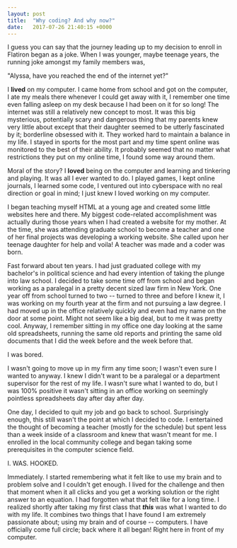 ```yaml
---
layout: post
title:  "Why coding? And why now?"
date:   2017-07-26 21:40:15 +0000
---
```


I guess you can say that the journey leading up to my decision to enroll in Flatiron began as a joke. When I was younger, maybe teenage years, the running joke amongst my family members was, 

"Alyssa, have you reached the end of the internet yet?"

I **lived** on my computer. I came home from school and got on the computer, I ate my meals there whenever I could get away with it, I remember one time even falling asleep on my desk because I had been on it for so long! The internet was still a relatively new concept to most. It was this big mysterious, potentially scary and dangerous thing that my parents knew very little about except that their daughter seemed to be utterly fascinated by it; borderline obsessed with it. They worked hard to maintain a balance in my life. I stayed in sports for the most part and my time spent online was monitored to the best of their ability. It probably seemed that no matter what restrictions they put on my online time, I found some way around them. 

Moral of the story? I **loved** being on the computer and learning and tinkering and playing. It was all I ever wanted to do. I played games, I kept online journals, I learned some code, I ventured out into cyberspace with no real direction or goal in mind; I just knew I loved working on my computer.

I began teaching myself HTML at a young age and created some little websites here and there. My biggest code-related accomplishment was actually during those years when I had created a website for my mother. At the time, she was attending graduate school to become a teacher and one of her final projects was developing a working website. She called upon her teenage daughter for help and voila! A teacher was made and a coder was born. 

Fast forward about ten years. I had just graduated college with my bachelor's in political science and had every intention of taking the plunge into law school. I decided to take some time off from school and began working as a paralegal in a pretty decent sized law firm in New York. One year off from school turned to two -- turned to three and before I knew it, I was working on my fourth year at the firm and not pursuing a law degree. I had moved up in the office relatively quickly and even had my name on the door at some point. Might not seem like a big deal, but to me it was pretty cool. Anyway, I remember sitting in my office one day looking at the same old spreadsheets, running the same old reports and printing the same old documents that I did the week before and the week before that. 

I was bored.

I wasn't going to move up in my firm any time soon; I wasn't even sure I wanted to anyway. I knew I didn't want to be a paralegal or a department supervisor for the rest of my life. I wasn't sure what I wanted to do, but I was 100% positive it wasn't sitting in an office working on seemingly pointless spreadsheets day after day after day. 

One day, I decided to quit my job and go back to school. Surprisingly enough, this still wasn't the point at which I decided to code. I entertained the thought of becoming a teacher (mostly for the schedule) but spent less than a week inside of a classroom and knew that wasn't meant for me. I enrolled in the local community college and began taking some prerequisites in the computer science field. 

I. WAS. HOOKED.

Immediately. I started remembering what it felt like to use my brain and to problem solve and I couldn't get enough. I lived for the challenge and then that moment when it all clicks and you get a working solution or the right answer to an equation. I had forgotten what that felt like for a long time. I realized shortly after taking my first class that ***this*** was what I wanted to do with my life. It combines two things that I have found I am extremely passionate about; using my brain and of course -- computers. I have officially come full circle; back where it all began! Right here in front of my computer. 
